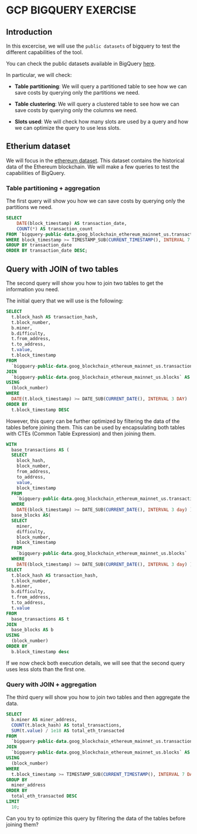 # GCP BIGQUERY EXERCISE

## Introduction

In this excercise, we will use the `public datasets` of bigquery to test the different capabilities of the tool.

You can check the public datasets available in BigQuery [here](https://console.cloud.google.com/marketplace/browse?filter=solution-type:dataset&hl=es-419&inv=1&invt=AbnQ3w).

In particular, we will check:

- **Table partitioning**: We will query a partitioned table to see how we can save costs by querying only the partitions we need.

- **Table clustering**: We will query a clustered table to see how we can save costs by querying only the columns we need.

- **Slots used**: We will check how many slots are used by a query and how we can optimize the query to use less slots.


## Etherium dataset

We will focus in the [ethereum dataset](https://console.cloud.google.com/marketplace/product/bigquery-public-data/blockchain-analytics-ethereum-mainnet-us). This dataset contains the historical data of the Ethereum blockchain. We will make a few queries to test the capabilities of BigQuery.


### Table partitioning + aggregation

The first query will show you how we can save costs by querying only the partitions we need.

```sql
SELECT 
    DATE(block_timestamp) AS transaction_date, 
    COUNT(*) AS transaction_count
FROM `bigquery-public-data.goog_blockchain_ethereum_mainnet_us.transactions`
WHERE block_timestamp >= TIMESTAMP_SUB(CURRENT_TIMESTAMP(), INTERVAL 7 DAY) -- Partitioned table by block_timestamp show only the last 7 days
GROUP BY transaction_date
ORDER BY transaction_date DESC;
```

## Query with JOIN of two tables

The second query will show you how to join two tables to get the information you need.

The initial query that we will use is the following:

```sql
SELECT
  t.block_hash AS transaction_hash,
  t.block_number,
  b.miner,
  b.difficulty,
  t.from_address,
  t.to_address,
  t.value,
  t.block_timestamp
FROM
  `bigquery-public-data.goog_blockchain_ethereum_mainnet_us.transactions` AS t
JOIN
  `bigquery-public-data.goog_blockchain_ethereum_mainnet_us.blocks` AS b
USING
  (block_number)
WHERE
  DATE(t.block_timestamp) >= DATE_SUB(CURRENT_DATE(), INTERVAL 3 DAY)
ORDER BY
  t.block_timestamp DESC
```

However, this query can be further optimized by filtering the data of the tables before joining them. This can be used by encapsulating both tables with CTEs (Common Table Expression) and then joining them.

```sql
WITH
  base_transactions AS (
  SELECT
    block_hash,
    block_number,
    from_address,
    to_address,
    value,
    block_timestamp
  FROM
    `bigquery-public-data.goog_blockchain_ethereum_mainnet_us.transactions`
  WHERE
    DATE(block_timestamp) >= DATE_SUB(CURRENT_DATE(), INTERVAL 3 day) ),
  base_blocks AS(
  SELECT
    miner,
    difficulty,
    block_number,
    block_timestamp
  FROM
    `bigquery-public-data.goog_blockchain_ethereum_mainnet_us.blocks`
  WHERE
    DATE(block_timestamp) >= DATE_SUB(CURRENT_DATE(), INTERVAL 3 day) )
SELECT
  t.block_hash AS transaction_hash,
  t.block_number,
  b.miner,
  b.difficulty,
  t.from_address,
  t.to_address,
  t.value
FROM
  base_transactions AS t
JOIN
  base_blocks AS b
USING
  (block_number)
ORDER BY
  b.block_timestamp desc
```

If we now check both execution details, we will see that the second query uses less slots than the first one.


### Query with JOIN + aggregation

The third query will show you how to join two tables and then aggregate the data.

```sql
SELECT
  b.miner AS miner_address,
  COUNT(t.block_hash) AS total_transactions,
  SUM(t.value) / 1e18 AS total_eth_transacted
FROM
  `bigquery-public-data.goog_blockchain_ethereum_mainnet_us.transactions` AS t
JOIN
  `bigquery-public-data.goog_blockchain_ethereum_mainnet_us.blocks` AS b
USING
  (block_number)
WHERE
  t.block_timestamp >= TIMESTAMP_SUB(CURRENT_TIMESTAMP(), INTERVAL 7 DAY)
GROUP BY
  miner_address
ORDER BY
  total_eth_transacted DESC
LIMIT
  10;
```

Can you try to optimize this query by filtering the data of the tables before joining them?